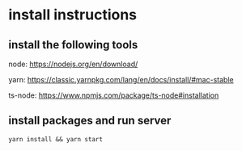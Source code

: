 # install instructions

## install the following tools

node: 
https://nodejs.org/en/download/

yarn: 
https://classic.yarnpkg.com/lang/en/docs/install/#mac-stable

ts-node: 
https://www.npmjs.com/package/ts-node#installation

## install packages and run server

```
yarn install && yarn start
```